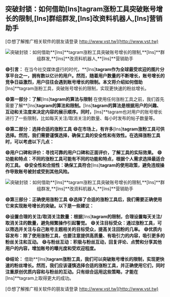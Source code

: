 ## **突破封锁：如何借助**[Ins]**tagram涨粉工具突破账号增长的限制,**[Ins]**群组群发,**[Ins]**改资料机器人,**[Ins]**营销助手**

[😍想了解推广相关软件的朋友请登录 http://www.vst.tw](http://www.vst.tw)

 <center><img src="https://vst.tw/MP4/tuiguang/png/8.png" alt="突破封锁：如何借助**[Ins]**tagram涨粉工具突破账号增长的限制,**[Ins]**群组群发,**[Ins]**改资料机器人,**[Ins]**营销助手"></center>

**😄引言：**
在当今社交媒体盛行的时代，**[Ins]**tagram作为全球最受欢迎的图片分享平台之一，拥有数以亿计的用户。然而，随着用户数量的不断增长，账号增长的竞争日益激烈，用户往往会遇到账号增长的限制。本文将介绍如何借助**[Ins]**tagram涨粉工具，突破账号增长的限制，实现更快速的粉丝增长。

**😄第一部分：了解**[Ins]**tagram的算法与限制**
在使用任何涨粉工具之前，我们首先需要了解**[Ins]**tagram的算法和限制。**[Ins]**tagram的算法是根据用户的兴趣、互动和关注度来决定内容的展示顺序。同时，**[Ins]**tagram也对用户的账号增长进行了一些限制，比如每天关注/取消关注的数量、每小时发布的帖子数量等。

**😄第二部分：选择合适的涨粉工具**
**😄在市场上，有许多**[Ins]**tagram涨粉工具可供选择。然而，我们需要谨慎选择，确保工具的安全性和有效性。在选择涨粉工具时，可以考虑以下几点：**

**😄用户口碑和评价：寻找可靠的用户口碑和正面评价，了解工具的实际效果。**
**😄功能和特点：不同的涨粉工具可能有不同的功能和特点，根据个人需求选择最适合的工具。**
**😄安全性和合规性：确保工具符合**[Ins]**tagram的使用政策，避免违规操作导致账号被封或受到其他风险。**

 <center><img src="https://vst.tw/MP4/tuiguang/png/0.png" alt="突破封锁：如何借助**[Ins]**tagram涨粉工具突破账号增长的限制,**[Ins]**群组群发,**[Ins]**改资料机器人,**[Ins]**营销助手"></center>

**😄第三部分：正确使用涨粉工具**
**😄选择了合适的涨粉工具后，我们需要正确使用它来实现账号增长的突破。以下是一些建议：**

**😄设置合理的关注/取消关注数量：根据**[Ins]**tagram的限制，合理设置每天关注/取消关注的数量，避免频繁操作引起警觉。**
**😄关注目标受众：通过涨粉工具，可以筛选并关注与自己账号主题相关的目标受众，提高关注回粉的几率。**
**😄优质内容发布：除了使用涨粉工具，也要注意提供高质量、有吸引力的内容，吸引更多的粉丝关注和互动。**
**😄与粉丝互动：积极与粉丝互动，回复评论、点赞和分享其他用户的内容，增加账号的曝光度和受欢迎程度。**

**😄结论：**
借助**[Ins]**tagram涨粉工具，我们可以突破账号增长的限制，实现更快速的粉丝增长。然而，我们应该谨慎选择合适的涨粉工具，并正确使用它们，同时注重原创优质内容和与粉丝的互动。只有综合运用这些策略，才能在**[Ins]**tagram上取得更大的成功。

[😍想了解推广相关软件的朋友请登录 http://www.vst.tw](http://www.vst.tw)



